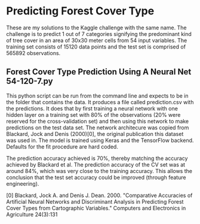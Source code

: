 # Predicting Forest Cover Type

These are my solutions to the Kaggle challenge with the same name. The challenge
is to predict 1 out of 7 categories signifying the predominant kind of tree
cover in an area of 30x30 meter cells from 54 input variables. The training set
consists of 15120 data points and the test set is comprised of 565892
observations.

## Forest Cover Type Prediction Using A Neural Net 54-120-7.py

This python script can be run from the command line and expects to be in the
folder that contains the data. It produces a file called prediction.csv with the
predictions. It does that by first training a neural network with one hidden
layer on a training set with 80% of the observations (20% were reserved for the
cross-validation set) and then using this network to make predictions on the
test data set. The network architecure was copied from Blackard, Jock and Denis
(2000)[0], the original publication this dataset was used in. The model is
trained using Keras and the TensorFlow backend. Defaults for the fit procedure
are hard coded.

The prediction accuracy achieved is 70%, thereby matching the accuracy achieved
by Blackard et al. The prediction accuracy of the CV set was at around 84%,
which was very close to the training accuracy. This allows the conclusion that
the test set accuracy could be improved (through feature engineering).

[0] Blackard, Jock A. and Denis J. Dean. 2000. "Comparative Accuracies of
Artificial Neural Networks and Discriminant Analysis in Predicting Forest Cover
Types from Cartographic Variables." Computers and Electronics in Agriculture
24(3):131
